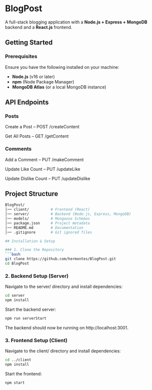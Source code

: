 # BlogPost

A full-stack blogging application with a **Node.js + Express + MongoDB** backend and a **React.js** frontend.

## Getting Started

### Prerequisites  
Ensure you have the following installed on your machine:  
- **Node.js** (v16 or later)  
- **npm** (Node Package Manager)  
- **MongoDB Atlas** (or a local MongoDB instance)  

## API Endpoints
### Posts
Create a Post – POST /createContent

Get All Posts – GET /getContent
### Comments
Add a Comment – PUT /makeComment

Update Like Count – PUT /updateLike

Update Dislike Count – PUT /updateDislike

## Project Structure

```bash
BlogPost/
│── client/          # Frontend (React)
│── server/          # Backend (Node.js, Express, MongoDB)
│── models/          # Mongoose Schemas
│── package.json     # Project metadata
│── README.md        # Documentation
│── .gitignore       # Git ignored files

## Installation & Setup  

### 1. Clone the Repository  
```bash
git clone https://github.com/hermontes/BlogPost.git
cd BlogPost
```

### 2. Backend Setup (Server)
Navigate to the server/ directory and install dependencies:

```bash
cd server
npm install
```

Start the backend server:

```bash
npm run serverStart
```
The backend should now be running on http://localhost:3001.


### 3. Frontend Setup (Client)
Navigate to the client/ directory and install dependencies:

```bash
cd ../client
npm install
```

Start the frontend:

```bash
npm start
```


